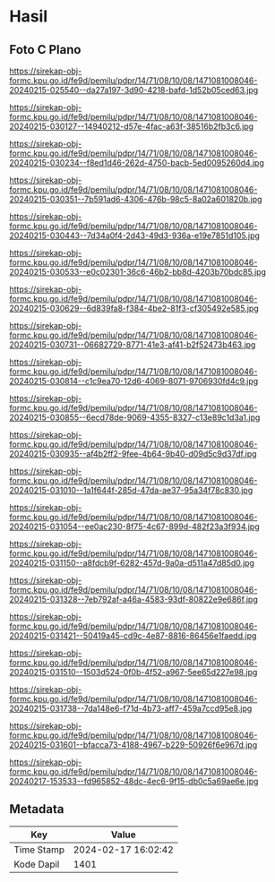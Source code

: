 # Hasil

## Foto C Plano

https://sirekap-obj-formc.kpu.go.id/fe9d/pemilu/pdpr/14/71/08/10/08/1471081008046-20240215-025540--da27a197-3d90-4218-bafd-1d52b05ced63.jpg

https://sirekap-obj-formc.kpu.go.id/fe9d/pemilu/pdpr/14/71/08/10/08/1471081008046-20240215-030127--14940212-d57e-4fac-a63f-38516b2fb3c6.jpg

https://sirekap-obj-formc.kpu.go.id/fe9d/pemilu/pdpr/14/71/08/10/08/1471081008046-20240215-030234--f8ed1d46-262d-4750-bacb-5ed0095260d4.jpg

https://sirekap-obj-formc.kpu.go.id/fe9d/pemilu/pdpr/14/71/08/10/08/1471081008046-20240215-030351--7b591ad6-4306-476b-98c5-8a02a601820b.jpg

https://sirekap-obj-formc.kpu.go.id/fe9d/pemilu/pdpr/14/71/08/10/08/1471081008046-20240215-030443--7d34a0f4-2d43-49d3-936a-e19e7851d105.jpg

https://sirekap-obj-formc.kpu.go.id/fe9d/pemilu/pdpr/14/71/08/10/08/1471081008046-20240215-030533--e0c02301-36c6-46b2-bb8d-4203b70bdc85.jpg

https://sirekap-obj-formc.kpu.go.id/fe9d/pemilu/pdpr/14/71/08/10/08/1471081008046-20240215-030629--6d839fa8-f384-4be2-81f3-cf305492e585.jpg

https://sirekap-obj-formc.kpu.go.id/fe9d/pemilu/pdpr/14/71/08/10/08/1471081008046-20240215-030731--06682729-8771-41e3-af41-b2f52473b463.jpg

https://sirekap-obj-formc.kpu.go.id/fe9d/pemilu/pdpr/14/71/08/10/08/1471081008046-20240215-030814--c1c9ea70-12d6-4069-8071-9706930fd4c9.jpg

https://sirekap-obj-formc.kpu.go.id/fe9d/pemilu/pdpr/14/71/08/10/08/1471081008046-20240215-030855--6ecd78de-9069-4355-8327-c13e89c1d3a1.jpg

https://sirekap-obj-formc.kpu.go.id/fe9d/pemilu/pdpr/14/71/08/10/08/1471081008046-20240215-030935--af4b2ff2-9fee-4b64-9b40-d09d5c9d37df.jpg

https://sirekap-obj-formc.kpu.go.id/fe9d/pemilu/pdpr/14/71/08/10/08/1471081008046-20240215-031010--1a1f644f-285d-47da-ae37-95a34f78c830.jpg

https://sirekap-obj-formc.kpu.go.id/fe9d/pemilu/pdpr/14/71/08/10/08/1471081008046-20240215-031054--ee0ac230-8f75-4c67-899d-482f23a3f934.jpg

https://sirekap-obj-formc.kpu.go.id/fe9d/pemilu/pdpr/14/71/08/10/08/1471081008046-20240215-031150--a8fdcb9f-6282-457d-9a0a-d511a47d85d0.jpg

https://sirekap-obj-formc.kpu.go.id/fe9d/pemilu/pdpr/14/71/08/10/08/1471081008046-20240215-031328--7eb792af-a46a-4583-93df-80822e9e686f.jpg

https://sirekap-obj-formc.kpu.go.id/fe9d/pemilu/pdpr/14/71/08/10/08/1471081008046-20240215-031421--50419a45-cd9c-4e87-8816-86456e1faedd.jpg

https://sirekap-obj-formc.kpu.go.id/fe9d/pemilu/pdpr/14/71/08/10/08/1471081008046-20240215-031510--1503d524-0f0b-4f52-a967-5ee65d227e98.jpg

https://sirekap-obj-formc.kpu.go.id/fe9d/pemilu/pdpr/14/71/08/10/08/1471081008046-20240215-031738--7da148e6-f71d-4b73-aff7-459a7ccd95e8.jpg

https://sirekap-obj-formc.kpu.go.id/fe9d/pemilu/pdpr/14/71/08/10/08/1471081008046-20240215-031601--bfacca73-4188-4967-b229-50926f6e967d.jpg

https://sirekap-obj-formc.kpu.go.id/fe9d/pemilu/pdpr/14/71/08/10/08/1471081008046-20240217-153533--fd965852-48dc-4ec6-9f15-db0c5a69ae6e.jpg


## Metadata

| Key        | Value               |
| ---------- | ------------------- |
| Time Stamp | 2024-02-17 16:02:42 |
| Kode Dapil | 1401                |



